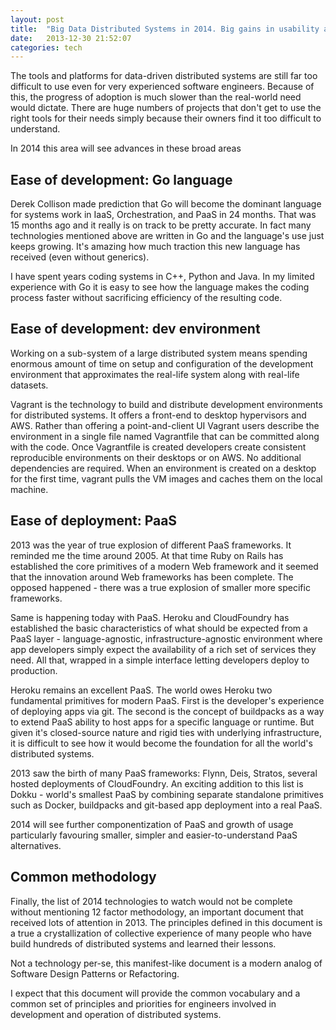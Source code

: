 ```yaml
---
layout: post
title:  "Big Data Distributed Systems in 2014. Big gains in usability and productivity"
date:   2013-12-30 21:52:07
categories: tech
---
```

The tools and platforms for data-driven distributed systems are still far too difficult to use even for very experienced software engineers. Because of this, the progress of adoption is much slower than the real-world need would dictate. There are huge numbers of projects that don't get to use the right tools for their needs simply because their owners find it too difficult to understand.

In 2014 this area will see advances in these broad areas

## Ease of development: Go language
Derek Collison made prediction that Go will become the dominant language for systems work in IaaS, Orchestration, and PaaS in 24 months. That was 15 months ago and it really is on track to be pretty accurate. In fact many technologies mentioned above are written in Go and the language's use just keeps growing. It's amazing how much traction this new language has received (even without generics).

I have spent years coding systems in C++, Python and Java. In my limited experience with Go it is easy to see how the language makes the coding process faster without sacrificing efficiency of the resulting code.

## Ease of development: dev environment
Working on a sub-system of a large distributed system means spending enormous amount of time on setup and configuration of the development environment that approximates the real-life system along with real-life datasets.

Vagrant is the technology to build and distribute development environments for distributed systems. It offers a front-end to desktop hypervisors and AWS. Rather than offering a point-and-client UI Vagrant users describe the environment in a single file named Vagrantfile that can be committed along with the code. Once Vagrantfile is created developers create consistent reproducible environments on their desktops or on AWS. No additional dependencies are required. When an environment is created on a desktop for the first time, vagrant pulls the VM images and caches them on the local machine. 

## Ease of deployment: PaaS
2013 was the year of true explosion of different PaaS frameworks. It reminded me the time around 2005. At that time Ruby on Rails has established the core primitives of a modern Web framework and it seemed that the innovation around Web frameworks has been complete. The opposed happened - there was a true explosion of smaller more specific frameworks.

Same is happening today with PaaS. Heroku and CloudFoundry has established the basic characteristics of what should be expected from a PaaS layer - language-agnostic, infrastructure-agnostic environment where app developers simply expect the availability of a rich set of services they need. All that, wrapped in a simple interface letting developers deploy to production.

Heroku remains an excellent PaaS. The world owes Heroku two fundamental primitives for modern PaaS. First is the developer's experience of deploying apps via git. The second is the concept of buildpacks as a way to extend PaaS ability to host apps for a specific language or runtime. But given it's closed-source nature and rigid ties with underlying infrastructure, it is difficult to see how it would become the foundation for all the world's distributed systems.

2013 saw the birth of many PaaS frameworks: Flynn, Deis, Stratos, several hosted deployments of CloudFoundry. An exciting addition to this list is Dokku - world's smallest PaaS by combining separate standalone primitives such as Docker, buildpacks and git-based app deployment into a real PaaS.

2014 will see further componentization of PaaS and growth of usage particularly favouring smaller, simpler and easier-to-understand PaaS alternatives.

## Common methodology
Finally, the list of 2014 technologies to watch would not be complete without mentioning 12 factor methodology, an important document that received lots of attention in 2013. The principles defined in this document is a true a crystallization of collective experience of many people who have build hundreds of distributed systems and learned their lessons.

Not a technology per-se, this manifest-like document is a modern analog of Software Design Patterns or Refactoring. 

I expect that this document will provide the common vocabulary and a common set of principles and priorities for engineers involved in development and operation of distributed systems.
